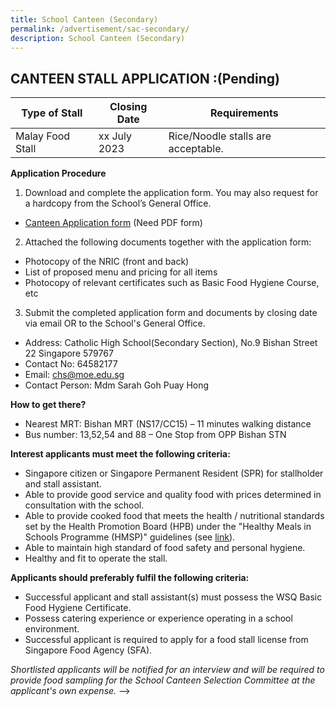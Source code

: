 ```yaml
---
title: School Canteen (Secondary)
permalink: /advertisement/sac-secondary/
description: School Canteen (Secondary)
---
```

## CANTEEN STALL APPLICATION :(Pending)

| Type of Stall | Closing Date | Requirements |
| -------- | -------- | -------- |
| Malay Food Stall | xx July 2023 | Rice/Noodle stalls are acceptable.|

**Application Procedure**

1. Download and complete the application form. You may also request for a hardcopy from the School’s General Office.
* [Canteen Application form]() (Need PDF form)

2. Attached the following documents together with the application form:
* Photocopy of the NRIC (front and back)
* List of proposed menu and pricing for all items
* Photocopy of relevant certificates such as Basic Food Hygiene Course, etc

3. Submit the completed application form and documents by closing date via email OR to the School's General Office.

* Address: Catholic High School(Secondary Section), No.9 Bishan Street 22 Singapore 579767
* Contact No: 64582177
* Email: chs@moe.edu.sg
* Contact Person: Mdm Sarah Goh Puay Hong

**How to get there?**
* Nearest MRT: Bishan MRT (NS17/CC15) – 11 minutes walking distance
* Bus number: 13,52,54 and 88 – One Stop from OPP Bishan STN

**Interest applicants must meet the following criteria:**
* Singapore citizen or Singapore Permanent Resident (SPR) for stallholder and stall assistant.
* Able to provide good service and quality food with prices determined in consultation with the school.
* Able to provide cooked food that meets the health / nutritional standards set by the Health Promotion Board (HPB) under the "Healthy Meals in Schools Programme (HMSP)" guidelines (see [link](https://www.hpb.gov.sg/schools/school-programmes/healthy-meals-in-schools-programme)).
* Able to maintain high standard of food safety and personal hygiene.
* Healthy and fit to operate the stall.


**Applicants should preferably fulfil the following criteria:**
* Successful applicant and stall assistant(s) must possess the WSQ Basic Food Hygiene Certificate.
* Possess catering experience or experience operating in a school environment.
* Successful applicant is required to apply for a food stall license from Singapore Food Agency (SFA). 


*Shortlisted applicants will be notified for an interview and will be required to provide food sampling for the School Canteen Selection Committee at the applicant's own expense.*
-->